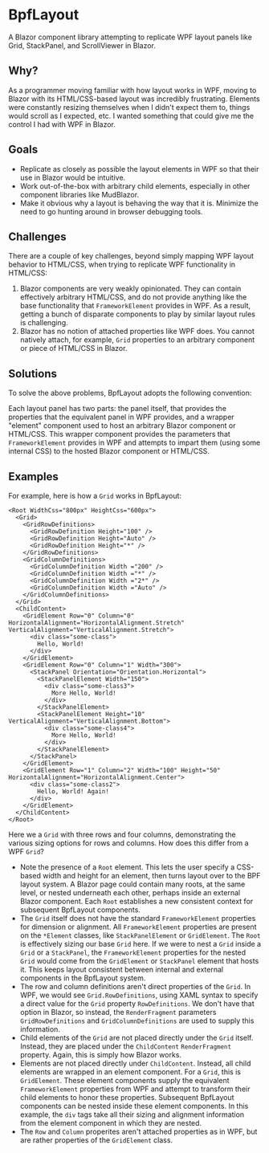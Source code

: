 # BpfLayout
A Blazor component library attempting to replicate WPF layout panels like Grid, StackPanel, and ScrollViewer in Blazor.

## Why?

As a programmer moving familiar with how layout works in WPF, moving to Blazor with its HTML/CSS-based layout was incredibly frustrating. Elements were constantly resizing themselves when I didn't expect them to, things would scroll as I expected, etc. I wanted something that could give me the control I had with WPF in Blazor.

## Goals
* Replicate as closely as possible the layout elements in WPF so that their use in Blazor would be intuitive.
* Work out-of-the-box with arbitrary child elements, especially in other component libraries like MudBlazor.
* Make it obvious why a layout is behaving the way that it is. Minimize the need to go hunting around in browser debugging tools.

## Challenges

There are a couple of key challenges, beyond simply mapping WPF layout behavior to HTML/CSS, when trying to replicate WPF functionality in HTML/CSS:
1. Blazor components are very weakly opinionated. They can contain effectively arbitrary HTML/CSS, and do not provide anything like the base functionality that `FrameworkElement` provides in WPF. As a result, getting a bunch of disparate components to play by similar layout rules is challenging.
2. Blazor has no notion of attached properties like WPF does. You cannot natively attach, for example, `Grid` properties to an arbitrary component or piece of HTML/CSS in Blazor.

## Solutions

To solve the above problems, BpfLayout adopts the following convention:

Each layout panel has two parts: the panel itself, that provides the properties that the equivalent panel in WPF provides, and a wrapper "element" component used to host an arbitrary Blazor component or HTML/CSS. This wrapper component provides the parameters that `FrameworkElement` provides in WPF and attempts to impart them (using some internal CSS) to the hosted Blazor component or HTML/CSS.

## Examples

For example, here is how a `Grid` works in BpfLayout:

```
<Root WidthCss="800px" HeightCss="600px">
  <Grid>
    <GridRowDefinitions>
      <GridRowDefinition Height="100" />
      <GridRowDefinition Height="Auto" />
      <GridRowDefinition Height="*" />
    </GridRowDefinitions>
    <GridColumnDefinitions>
      <GridColumnDefinition Width ="200" />
      <GridColumnDefinition Width ="*" />
      <GridColumnDefinition Width ="2*" />
      <GridColumnDefinition Width ="Auto" />
    </GridColumnDefinitions>
  </Grid>
  <ChildContent>
    <GridElement Row="0" Column="0" HorizontalAlignment="HorizontalAlignment.Stretch" VerticalAlignment="VerticalAlignment.Stretch">
      <div class="some-class">
        Hello, World!
      </div>
    </GridElement>
    <GridElement Row="0" Column="1" Width="300">
      <StackPanel Orientation="Orientation.Horizontal">
        <StackPanelElement Width="150">
          <div class="some-class3">
            More Hello, World!
          </div>
        </StackPanelElement>
        <StackPanelElement Height="10" VerticalAlignment="VerticalAlignment.Bottom">
          <div class="some-class4">
            More Hello, World!
          </div>
        </StackPanelElement>
      </StackPanel>
    </GridElement>
    <GridElement Row="1" Column="2" Width="100" Height="50" HorizontalAlignment="HorizontalAlignment.Center">
      <div class="some-class2">
        Hello, World! Again!
      </div>
    </GridElement>
  </ChildContent>
</Root>
```
Here we a `Grid` with three rows and four columns, demonstrating the various sizing options for rows and columns. How does this differ from a WPF `Grid`?
* Note the presence of a `Root` element. This lets the user specify a CSS-based width and height for an element, then turns layout over to the BPF layout system. A Blazor page could contain many roots, at the same level, or nested underneath each other, perhaps inside an external Blazor component. Each `Root` establishes a new consistent context for subsequent BpfLayout components.
* The `Grid` itself does not have the standard `FrameworkElement` properties for dimension or alignment. All `FrameworkElement` properties are present on the `*Element` classes, like `StackPanelElement` or `GridElement`. The `Root` is effectively sizing our base `Grid` here. If we were to nest a `Grid` inside a `Grid` or a `StackPanel`, the `FrameworkElement` properties for the nested `Grid` would come from the `GridElement` or `StackPanel` element that hosts it. This keeps layout consistent between internal and external components in the BpfLayout system.
* The row and column definitions aren't direct properties of the `Grid`. In WPF, we would see `Grid.RowDefinitions`, using XAML syntax to specify a direct value for the `Grid` property `RowDefinitions`. We don't have that option in Blazor, so instead, the `RenderFragment` parameters `GridRowDefinitions` and `GridColumnDefinitions` are used to supply this information.
* Child elements of the `Grid` are not placed directly under the `Grid` itself. Instead, they are placed under the `ChildContent` `RenderFragment` property. Again, this is simply how Blazor works.
* Elements are not placed directly under `ChildContent`. Instead, all child elements are wrapped in an element component. For a `Grid`, this is `GridElement`. These element components supply the equivalent `FrameworkElement` properties from WPF and attempt to transform their child elements to honor these properties. Subsequent BpfLayout components can be nested inside these element components. In this example, the `div` tags take all their sizing and alignment information from the element component in which they are nested.
* The `Row` and `Column` properites aren't attached properties as in WPF, but are rather properties of the `GridElement` class. 
